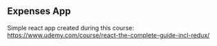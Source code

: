 ## Expenses App

Simple react app created during this course: https://www.udemy.com/course/react-the-complete-guide-incl-redux/
